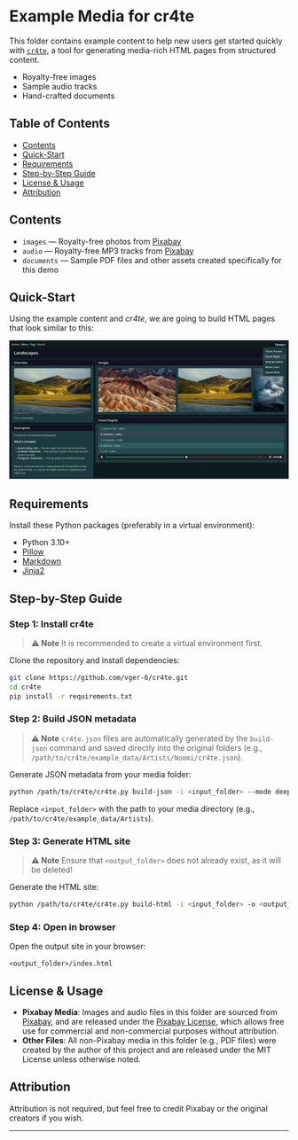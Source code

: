 # Example Media for cr4te

This folder contains example content to help new users get started quickly with [`cr4te`](https://github.com/vger-6/cr4te), a tool for generating media-rich HTML pages from structured content.

* Royalty-free images
* Sample audio tracks
* Hand-crafted documents

## Table of Contents

* [Contents](#contents)
* [Quick-Start](#quick-start)
* [Requirements](#requirements)
* [Step-by-Step Guide](#step-by-step)
* [License & Usage](#license--usage)
* [Attribution](#attribution)

## Contents

* `images` — Royalty-free photos from [Pixabay](https://pixabay.com/)
* `audio` — Royalty-free MP3 tracks from [Pixabay](https://pixabay.com/)
* `documents` — Sample PDF files and other assets created specifically for this demo

## Quick-Start

Using the example content and *cr4te*, we are going to build HTML pages that look similar to this:

<img src="project_page.png" alt="Screenshot Project Page" width="700"/>

## Requirements

Install these Python packages (preferably in a virtual environment):

* Python 3.10+
* [Pillow](https://pypi.org/project/Pillow/)
* [Markdown](https://pypi.org/project/Markdown/)
* [Jinja2](https://pypi.org/project/Jinja2/)

## Step-by-Step Guide

### Step 1: Install cr4te

> **⚠️ Note**
> It is recommended to create a virtual environment first.

Clone the repository and install dependencies:

```bash
git clone https://github.com/vger-6/cr4te.git
cd cr4te
pip install -r requirements.txt
```

### Step 2: Build JSON metadata

> **⚠️ Note**
> `cr4te.json` files are automatically generated by the `build-json` command and saved directly into the original folders (e.g., `/path/to/cr4te/example_data/Artists/Noomi/cr4te.json`).

Generate JSON metadata from your media folder:

```bash
python /path/to/cr4te/cr4te.py build-json -i <input_folder> --mode deep
```

Replace `<input_folder>` with the path to your media directory (e.g., `/path/to/cr4te/example_data/Artists`).

### Step 3: Generate HTML site

> **⚠️ Note**
> Ensure that `<output_folder>` does not already exist, as it will be deleted!

Generate the HTML site:

```bash
python /path/to/cr4te/cr4te.py build-html -i <input_folder> -o <output_folder>
```

### Step 4: Open in browser

Open the output site in your browser:

```text
<output_folder>/index.html
```

## License & Usage

* **Pixabay Media**: Images and audio files in this folder are sourced from [Pixabay](https://pixabay.com/), and are released under the [Pixabay License](https://pixabay.com/service/license/), which allows free use for commercial and non-commercial purposes without attribution.
* **Other Files**: All non-Pixabay media in this folder (e.g., PDF files) were created by the author of this project and are released under the MIT License unless otherwise noted.

## Attribution

Attribution is not required, but feel free to credit Pixabay or the original creators if you wish.

---

